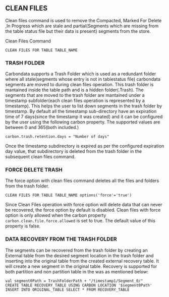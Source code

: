 <!--
    Licensed to the Apache Software Foundation (ASF) under one or more 
    contributor license agreements.  See the NOTICE file distributed with
    this work for additional information regarding copyright ownership. 
    The ASF licenses this file to you under the Apache License, Version 2.0
    (the "License"); you may not use this file except in compliance with 
    the License.  You may obtain a copy of the License at
      http://www.apache.org/licenses/LICENSE-2.0
    
    Unless required by applicable law or agreed to in writing, software 
    distributed under the License is distributed on an "AS IS" BASIS, 
    WITHOUT WARRANTIES OR CONDITIONS OF ANY KIND, either express or implied.
    See the License for the specific language governing permissions and 
    limitations under the License.
-->


## CLEAN FILES

Clean files command is used to remove the Compacted, Marked For Delete ,In Progress which are stale and partial(Segments which are missing from the table status file but their data is present)
 segments from the store.

 Clean Files Command
   ```
   CLEAN FILES FOR TABLE TABLE_NAME
   ```


### TRASH FOLDER

  Carbondata supports a Trash Folder which is used as a redundant folder where all stale(segments whose entry is not in tablestatus file) carbondata segments are moved to during clean files operation.
  This trash folder is mantained inside the table path and is a hidden folder(.Trash). The segments that are moved to the trash folder are mantained under a timestamp 
  subfolder(each clean files operation is represented by a timestamp). This helps the user to list down segments in the trash folder by timestamp.  By default all the timestamp sub-directory have an expiration
  time of 7 days(since the timestamp it was created) and it can be configured by the user using the following carbon property. The supported values are between 0 and 365(both included.)
   ```
   carbon.trash.retention.days = "Number of days"
   ``` 
  Once the timestamp subdirectory is expired as per the configured expiration day value, that subdirectory is deleted from the trash folder in the subsequent clean files command.

### FORCE DELETE TRASH
The force option with clean files command deletes all the files and folders from the trash folder.

  ```
  CLEAN FILES FOR TABLE TABLE_NAME options('force'='true')
  ```
Since Clean Files operation with force option will delete data that can never be recovered, the force option by default is disabled. Clean files with force option is only allowed when the carbon property ```carbon.clean.file.force.allowed``` is set to true. The default value of this property is false.

### DATA RECOVERY FROM THE TRASH FOLDER

The segments can be recovered from the trash folder by creating an External table from the desired segment location
in the trash folder and inserting into the original table from the created external recovery table. It will create a new segment in the original table. Recovery is supported for both partition and non partition table in the was as mentioned below:

  ```
  val segment0Path = TrashFolderPath + "/timestamp1/Segment_0/" 
  CREATE TABLE RECOVERY_TABLE USING CARBON LOCATION '$segment0Path'
  INSERT INTO ORIGINAL_TABLE SELECT * FROM RECOVERY_TABLE  
  ```